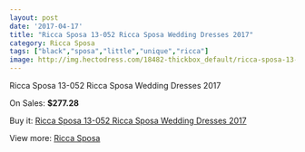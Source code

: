 ```yaml
---
layout: post
date: '2017-04-17'
title: "Ricca Sposa 13-052 Ricca Sposa Wedding Dresses 2017"
category: Ricca Sposa
tags: ["black","sposa","little","unique","ricca"]
image: http://img.hectodress.com/18482-thickbox_default/ricca-sposa-13-052-ricca-sposa-wedding-dresses-2013.jpg
---
```

Ricca Sposa 13-052 Ricca Sposa Wedding Dresses 2017

On Sales: **$277.28**
<a href="https://www.hectodress.com/ricca-sposa/8689-ricca-sposa-13-052-ricca-sposa-wedding-dresses-2013.html"><amp-img layout="responsive" width="600" height="600" src="//img.hectodress.com/18482-thickbox_default/ricca-sposa-13-052-ricca-sposa-wedding-dresses-2013.jpg" alt="Ricca Sposa 13-052 Ricca Sposa Wedding Dresses 2017 0" /></a>
<a href="https://www.hectodress.com/ricca-sposa/8689-ricca-sposa-13-052-ricca-sposa-wedding-dresses-2013.html"><amp-img layout="responsive" width="600" height="600" src="//img.hectodress.com/18483-thickbox_default/ricca-sposa-13-052-ricca-sposa-wedding-dresses-2013.jpg" alt="Ricca Sposa 13-052 Ricca Sposa Wedding Dresses 2017 1" /></a>

Buy it: [Ricca Sposa 13-052 Ricca Sposa Wedding Dresses 2017](https://www.hectodress.com/ricca-sposa/8689-ricca-sposa-13-052-ricca-sposa-wedding-dresses-2013.html "Ricca Sposa 13-052 Ricca Sposa Wedding Dresses 2017")

View more: [Ricca Sposa](https://www.hectodress.com/145-ricca-sposa "Ricca Sposa")